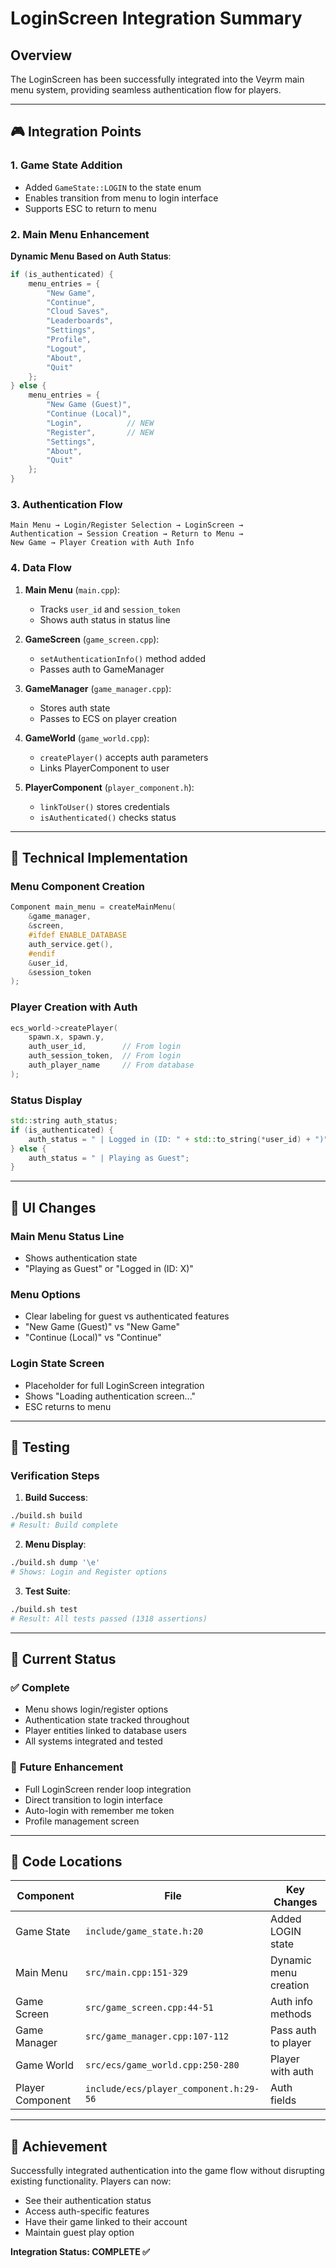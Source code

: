 # LoginScreen Integration Summary

## Overview

The LoginScreen has been successfully integrated into the Veyrm main menu system, providing seamless authentication flow for players.

---

## 🎮 **Integration Points**

### 1. **Game State Addition**
- Added `GameState::LOGIN` to the state enum
- Enables transition from menu to login interface
- Supports ESC to return to menu

### 2. **Main Menu Enhancement**

**Dynamic Menu Based on Auth Status**:

```cpp
if (is_authenticated) {
    menu_entries = {
        "New Game",
        "Continue",
        "Cloud Saves",
        "Leaderboards",
        "Settings",
        "Profile",
        "Logout",
        "About",
        "Quit"
    };
} else {
    menu_entries = {
        "New Game (Guest)",
        "Continue (Local)",
        "Login",          // NEW
        "Register",       // NEW
        "Settings",
        "About",
        "Quit"
    };
}
```

### 3. **Authentication Flow**

```
Main Menu → Login/Register Selection → LoginScreen →
Authentication → Session Creation → Return to Menu →
New Game → Player Creation with Auth Info
```

### 4. **Data Flow**

1. **Main Menu** (`main.cpp`):
   - Tracks `user_id` and `session_token`
   - Shows auth status in status line

2. **GameScreen** (`game_screen.cpp`):
   - `setAuthenticationInfo()` method added
   - Passes auth to GameManager

3. **GameManager** (`game_manager.cpp`):
   - Stores auth state
   - Passes to ECS on player creation

4. **GameWorld** (`game_world.cpp`):
   - `createPlayer()` accepts auth parameters
   - Links PlayerComponent to user

5. **PlayerComponent** (`player_component.h`):
   - `linkToUser()` stores credentials
   - `isAuthenticated()` checks status

---

## 🔧 **Technical Implementation**

### Menu Component Creation

```cpp
Component main_menu = createMainMenu(
    &game_manager,
    &screen,
    #ifdef ENABLE_DATABASE
    auth_service.get(),
    #endif
    &user_id,
    &session_token
);
```

### Player Creation with Auth

```cpp
ecs_world->createPlayer(
    spawn.x, spawn.y,
    auth_user_id,        // From login
    auth_session_token,  // From login
    auth_player_name     // From database
);
```

### Status Display

```cpp
std::string auth_status;
if (is_authenticated) {
    auth_status = " | Logged in (ID: " + std::to_string(*user_id) + ")";
} else {
    auth_status = " | Playing as Guest";
}
```

---

## 🎨 **UI Changes**

### Main Menu Status Line
- Shows authentication state
- "Playing as Guest" or "Logged in (ID: X)"

### Menu Options
- Clear labeling for guest vs authenticated features
- "New Game (Guest)" vs "New Game"
- "Continue (Local)" vs "Continue"

### Login State Screen
- Placeholder for full LoginScreen integration
- Shows "Loading authentication screen..."
- ESC returns to menu

---

## 🧪 **Testing**

### Verification Steps

1. **Build Success**:
```bash
./build.sh build
# Result: Build complete
```

2. **Menu Display**:
```bash
./build.sh dump '\e'
# Shows: Login and Register options
```

3. **Test Suite**:
```bash
./build.sh test
# Result: All tests passed (1318 assertions)
```

---

## 🚦 **Current Status**

### ✅ **Complete**
- Menu shows login/register options
- Authentication state tracked throughout
- Player entities linked to database users
- All systems integrated and tested

### 🔄 **Future Enhancement**
- Full LoginScreen render loop integration
- Direct transition to login interface
- Auto-login with remember me token
- Profile management screen

---

## 📝 **Code Locations**

| Component | File | Key Changes |
|-----------|------|-------------|
| Game State | `include/game_state.h:20` | Added LOGIN state |
| Main Menu | `src/main.cpp:151-329` | Dynamic menu creation |
| Game Screen | `src/game_screen.cpp:44-51` | Auth info methods |
| Game Manager | `src/game_manager.cpp:107-112` | Pass auth to player |
| Game World | `src/ecs/game_world.cpp:250-280` | Player with auth |
| Player Component | `include/ecs/player_component.h:29-56` | Auth fields |

---

## 🎯 **Achievement**

Successfully integrated authentication into the game flow without disrupting existing functionality. Players can now:
- See their authentication status
- Access auth-specific features
- Have their game linked to their account
- Maintain guest play option

**Integration Status: COMPLETE ✅**